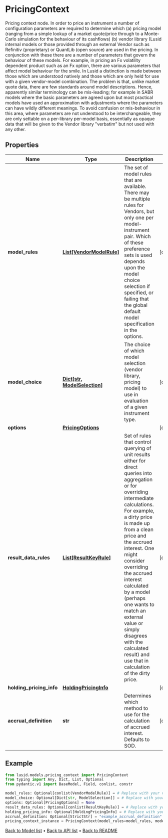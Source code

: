 # PricingContext

Pricing context node. In order to price an instrument a number of configuration parameters are required to determine which (a) pricing model (ranging from a simple lookup of a market quote/price through to a Monte-Carlo simulation for the behaviour of its cashflows) (b) vendor library (Lusid internal models or those provided through an external Vendor such as Refinitiv (proprietary) or QuantLib (open source) are used in the pricing.  In conjunction with these there are a number of parameters that govern the behaviour of these models. For example, in pricing an Fx volatility dependent product such as an Fx option, there are various parameters that affect model behaviour for the smile. In Lusid a distinction is made between those which are understood natively and those which are only held for use with a given vendor-model combination. The problem is that, unlike market quote data, there are few standards around model descriptions. Hence, apparently similar terminology can be mis-leading; for example in SABR models where the basic parameters are agreed upon but most practical models have used an approximation with adjustments where the parameters can have wildly different meanings. To avoid confusion or mis-behaviour in this area, where parameters are not understood to be interchangeable, they are only settable on a per-library per-model basis, essentially as opaque data that will be given to the Vendor library \"verbatim\" but not used with any other.
## Properties
Name | Type | Description | Notes
------------ | ------------- | ------------- | -------------
**model_rules** | [**List[VendorModelRule]**](VendorModelRule.md) | The set of model rules that are available. There may be multiple rules for Vendors, but only one per model-instrument pair. Which of these preference sets is used depends upon the model choice selection if specified, or failing that the global default model specification in the options. | [optional] 
**model_choice** | [**Dict[str, ModelSelection]**](ModelSelection.md) | The choice of which model selection (vendor library, pricing model) to use in evaluation of a given instrument type. | [optional] 
**options** | [**PricingOptions**](PricingOptions.md) |  | [optional] 
**result_data_rules** | [**List[ResultKeyRule]**](ResultKeyRule.md) | Set of rules that control querying of unit results either for direct queries into aggregation or for overriding intermediate calculations. For example, a dirty price is made up from a clean price and the accrued interest. One might consider overriding the accrued interest calculated by a model (perhaps one wants to match an external value or simply disagrees with the calculated result) and use that in calculation of the dirty price. | [optional] 
**holding_pricing_info** | [**HoldingPricingInfo**](HoldingPricingInfo.md) |  | [optional] 
**accrual_definition** | **str** | Determines which method to use for the calculation of accrued interest. Defaults to SOD. | [optional] 
## Example

```python
from lusid.models.pricing_context import PricingContext
from typing import Any, Dict, List, Optional
from pydantic.v1 import BaseModel, Field, conlist, constr

model_rules: Optional[conlist(VendorModelRule)] = # Replace with your value
model_choice: Optional[Dict[str, ModelSelection]] = # Replace with your value
options: Optional[PricingOptions] = None
result_data_rules: Optional[conlist(ResultKeyRule)] = # Replace with your value
holding_pricing_info: Optional[HoldingPricingInfo] = # Replace with your value
accrual_definition: Optional[StrictStr] = "example_accrual_definition"
pricing_context_instance = PricingContext(model_rules=model_rules, model_choice=model_choice, options=options, result_data_rules=result_data_rules, holding_pricing_info=holding_pricing_info, accrual_definition=accrual_definition)

```

[Back to Model list](../README.md#documentation-for-models) &#8226; [Back to API list](../README.md#documentation-for-api-endpoints) &#8226; [Back to README](../README.md)

